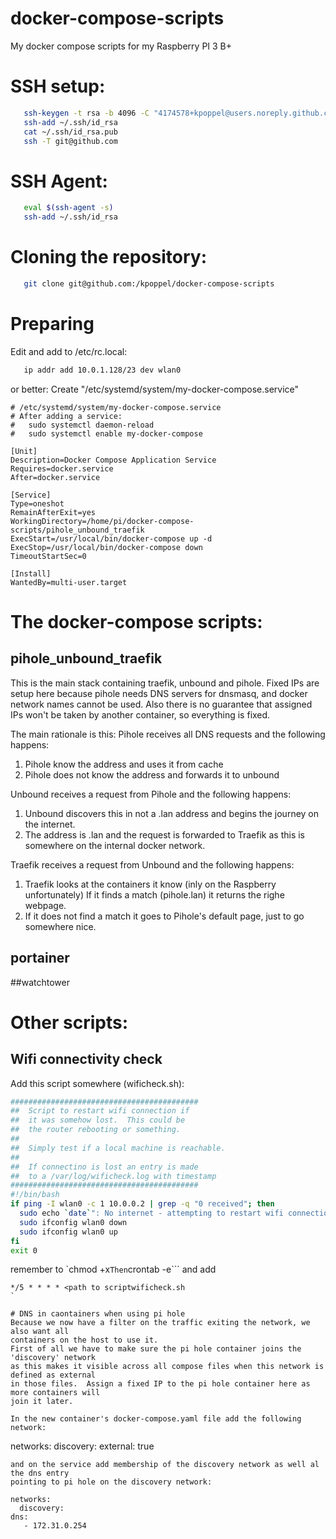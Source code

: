 # docker-compose-scripts
My docker compose scripts for my Raspberry PI 3 B+

# SSH setup:
```bash
   ssh-keygen -t rsa -b 4096 -C "4174578+kpoppel@users.noreply.github.com"
   ssh-add ~/.ssh/id_rsa
   cat ~/.ssh/id_rsa.pub
   ssh -T git@github.com
```

# SSH Agent:
```bash
   eval $(ssh-agent -s)
   ssh-add ~/.ssh/id_rsa
```
# Cloning the repository:
```bash
   git clone git@github.com:/kpoppel/docker-compose-scripts
```

# Preparing
 Edit and add to /etc/rc.local:
```bash
   ip addr add 10.0.1.128/23 dev wlan0
```
or better:
Create "/etc/systemd/system/my-docker-compose.service"
```
# /etc/systemd/system/my-docker-compose.service
# After adding a service:
#   sudo systemctl daemon-reload
#   sudo systemctl enable my-docker-compose

[Unit]
Description=Docker Compose Application Service
Requires=docker.service
After=docker.service

[Service]
Type=oneshot
RemainAfterExit=yes
WorkingDirectory=/home/pi/docker-compose-scripts/pihole_unbound_traefik
ExecStart=/usr/local/bin/docker-compose up -d
ExecStop=/usr/local/bin/docker-compose down
TimeoutStartSec=0

[Install]
WantedBy=multi-user.target
```

# The docker-compose scripts:
## pihole_unbound_traefik
This is the main stack containing traefik, unbound and pihole.
Fixed IPs are setup here because pihole needs DNS servers for dnsmasq, and
docker network names cannot be used.  Also there is no guarantee that assigned IPs
won't be taken by another container, so everything is fixed.

The main rationale is this:
Pihole receives all DNS requests and the following happens:
1. Pihole know the address and uses it from cache
2. Pihole does not know the address and forwards it to unbound

Unbound receives a request from Pihole and the following happens:
1. Unbound discovers this in not a .lan address and begins the journey on the internet.
2. The address is <something>.lan and the request is forwarded to Traefik as this is
   somewhere on the internal docker network.

Traefik receives a request from Unbound and the following happens:
1. Traefik looks at the containers it know (inly on the Raspberry unfortunately)
   If it finds a match (pihole.lan) it returns the righe webpage.
2. If it does not find a match it goes to Pihole's default page, just to go somewhere nice.

## portainer
##watchtower

# Other scripts:

## Wifi connectivity check

Add this script somewhere (wificheck.sh):
```bash
##########################################
##  Script to restart wifi connection if
##  it was somehow lost.  This could be
##  the router rebooting or something.
##
##  Simply test if a local machine is reachable.
##
##  If connectino is lost an entry is made
##  to a /var/log/wificheck.log with timestamp
##########################################
#!/bin/bash
if ping -I wlan0 -c 1 10.0.0.2 | grep -q "0 received"; then
  sudo echo `date`": No internet - attempting to restart wifi connection" >> /var/log/wificheck.log
  sudo ifconfig wlan0 down
  sudo ifconfig wlan0 up
fi
exit 0
```
remember to `chmod +x```
Then ```crontab -e``` and add
```crontab
*/5 * * * * <path to scriptwificheck.sh
`

# DNS in caontainers when using pi hole
Because we now have a filter on the traffic exiting the network, we also want all
containers on the host to use it.
First of all we have to make sure the pi hole container joins the 'discovery' network
as this makes it visible across all compose files when this network is defined as external
in those files.  Assign a fixed IP to the pi hole container here as more containers will
join it later.

In the new container's docker-compose.yaml file add the following network:
```
networks:
  discovery:
    external: true

```
and on the service add membership of the discovery network as well al the dns entry
pointing to pi hole on the discovery network:
```
    networks:
      discovery:
    dns:
       - 172.31.0.254

```
